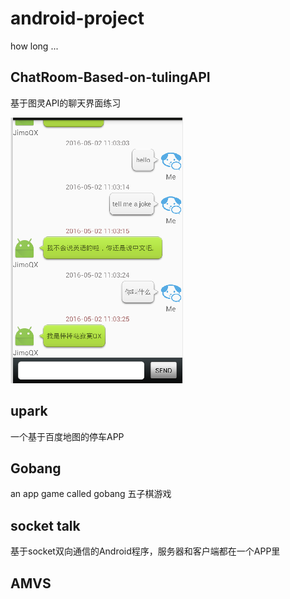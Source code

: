 # android-project
how long ...
## ChatRoom-Based-on-tulingAPI
基于图灵API的聊天界面练习

![face](chatroom-based-on-tulingAPI/1.PNG)

## upark
一个基于百度地图的停车APP

## Gobang
an app game called gobang
五子棋游戏

## socket talk
基于socket双向通信的Android程序，服务器和客户端都在一个APP里

## AMVS

